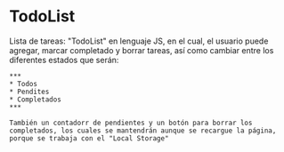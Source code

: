 # TodoList


Lista de tareas: "TodoList" en lenguaje JS, en el cual, el usuario puede agregar, marcar completado y borrar tareas, así como cambiar entre los diferentes estados que serán:
 
 ```
 ***
 * Todos
 * Pendites
 * Completados
 ***

 También un contadorr de pendientes y un botón para borrar los completados, los cuales se mantendrán aunque se recargue la página, porque se trabaja con el "Local Storage"
 ```